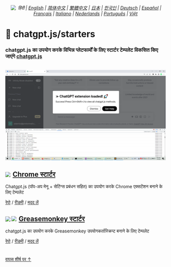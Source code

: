 <div align="center">

###### <a href="https://github.com/KudoAI/chatgpt.js/tree/main/starters/docs"><img height=15 style="margin: 0 3px -2px" src="https://raw.githubusercontent.com/KudoAI/chatgpt.js/0fc3060273fcff77d3e2ff968d5c74acdab62beb/media/images/icons/earth-americas-icon32.svg"></a> हिंदी | <a href="../..#readme">English</a> | <a href="../zh-cn#readme">简体中文</a> | <a href="../zh-tw#readme">繁體中文</a> | <a href="../ja#readme">日本</a> | <a href="../ko#readme">한국인</a> | <a href="../de#readme">Deutsch</a> | <a href="../es#readme">Español</a> | <a href="../fr#readme">Français</a> | <a href="../it#readme">Italiano</a> | <a href="../nl#readme">Nederlands</a> | <a href="../pt#readme">Português</a> | <a href="../vi#readme">Việt</a>
    
</div>

# 🚀 chatgpt.js/starters

### chatgpt.js का उपयोग करके विभिन्न प्लेटफार्मों के लिए स्टार्टर टेम्पलेट विकसित किए जाएंगे <a href="https://github.com/KudoAI/chatgpt.js">chatgpt.js</a>

<br>

<img src="../../chrome/media/images/screenshots/extension-loaded.png">

<h2><a href="../../chrome"><img style="margin: 0 2px -1px 0" height=18 src="https://media.chatgptjs.org/images/icons/platforms/chrome/icon32.png?8c852fa5"></a> <a href="../../chrome">Chrome स्टार्टर</a></h2>

Chatgpt.js (पॉप-अप मेनू + सेटिंग्स प्रबंधन सहित) का उपयोग करके Chrome एक्सटेंशन बनाने के लिए टेम्पलेट

[रेपो](https://github.com/KudoAI/chatgpt.js-chrome-starter) / [रीडमी](../../chrome/docs/hi#readme) / [मदद लें](https://github.com/KudoAI/chatgpt.js-chrome-starter/issues)

<h2><a href="../../greasemonkey"><img style="margin: 0 2px -0.065rem 0" height=19 src="https://media.chatgptjs.org/images/icons/platforms/tampermonkey/icon28.png?a3e53bf7"><img style="margin: 0 2px -0.035rem 1px" height=19.5 src="https://media.chatgptjs.org/images/icons/platforms/violentmonkey/icon25.png?a3e53bf7"></a> <a href="../../greasemonkey">Greasemonkey स्टार्टर</a></h2>

chatgpt.js का उपयोग करके Greasemonkey उपयोगकर्तास्क्रिप्ट बनाने के लिए टेम्पलेट

[रेपो](https://github.com/KudoAI/chatgpt.js-greasemonkey-starter) / [रीडमी](../../greasemonkey#readme) / [मदद लें](https://github.com/KudoAI/chatgpt.js-greasemonkey-starter/issues)

#

[वापस शीर्ष पर ↑](#)
